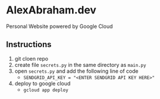 # AlexAbraham.dev
Personal Website powered by Google Cloud

## Instructions
1) git cloen repo
2) create file `secrets.py` in the same directory as `main.py`
3) open `secrets.py` and add the following line of code
    * `SENDGRID_API_KEY = "<ENTER SENDGRID API KEY HERE>"`
4) deploy to google cloud
    * `gcloud app deploy`

